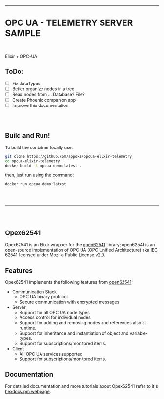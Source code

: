 ___

# OPC UA - TELEMETRY SERVER SAMPLE 

<br/>

Elixir + OPC-UA 

## ToDo:
- [  ] Fix dataTypes
- [  ] Better organize nodes in a tree
- [  ] Read nodes from ... Database? File?
- [  ] Create Phoenix companion app
- [  ] Improve this documentation
<br/>
<br/>



## Build and Run!

To build the container locally use:

```bash
git clone https://github.com/appoks/opcua-elixir-telemetry
cd opcua-elixir-telemetry
docker build -t opcua-demo:latest .
```

then, just run using the command:

```bash
docker run opcua-demo:latest
```

<br/>

<br/>

___

<br/>
<br/>


## Opex62541

Opex62541 is an Elixir wrapper for the [open62541](https://github.com/open62541/open62541) library; open62541 is an open-source implementation of OPC UA (OPC Unified Architecture) aka IEC 62541 licensed under Mozilla Public License v2.0.


## Features

Opex62541 implements the following features from [open62541](https://github.com/open62541/open62541):
- Communication Stack
  - OPC UA binary protocol
  - Secure communication with encrypted messages
- Server
  - Support for all OPC UA node types
  - Access control for individual nodes
  - Support for adding and removing nodes and references also at runtime.
  - Support for inheritance and instantiation of object and variable-types.
  - Support for subscriptions/monitored items.
- Client
  - All OPC UA services supported
  - Support for subscriptions/monitored items.

## Documentation

For detailed documentation and more tutorials about Opex62541 refer to it's [hexdocs.pm webpage](https://hexdocs.pm/opex62541).

